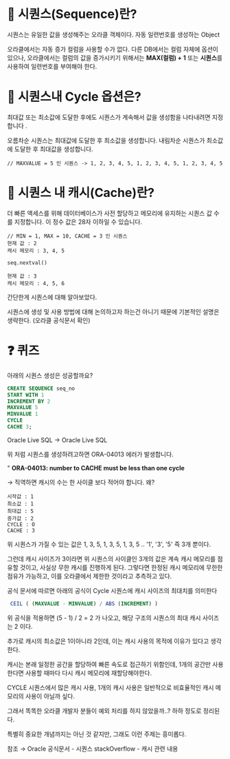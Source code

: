 

# 📌 시퀀스(Sequence)란?

시퀀스는 유일한 값을 생성해주는 오라클 객체이다. 자동 일련번호를 생성하는 Object

오라클에서는 자동 증가 컬럼을 사용할 수가 없다. 다른 DB에서는 컬럼 자체에 옵션이 있으나, 오라클에서는 컬럼의 값을 증가시키기 위해서는 **MAX(컬럼) + 1** 또는 **시퀀스**를 사용하여 일련번호를 부여해야 한다.

# 📌 시퀀스내 Cycle 옵션은?

최대값 또는 최소값에 도달한 후에도 시퀀스가 ​​계속해서 값을 생성함을 나타내려면 지정합니다 . 

오름차순 시퀀스는 최대값에 도달한 후 최소값을 생성합니다. 내림차순 시퀀스가 ​​최소값에 도달한 후 최대값을 생성합니다.

```
// MAXVALUE = 5 인 시퀀스 -> 1, 2, 3, 4, 5, 1, 2, 3, 4, 5, 1, 2, 3, 4, 5
```

# 📌 시퀀스 내 캐시(Cache)란?

더 빠른 액세스를 위해 데이터베이스가 사전 할당하고 메모리에 유지하는 시퀀스 값 수를 지정합니다. 이 정수 값은 28자 이하일 수 있습니다.

```
// MIN = 1, MAX = 10, CACHE = 3 인 시퀀스
현재 값 : 2
캐시 메모리 : 3, 4, 5

seq.nextval()

현재 값 : 3
캐시 메모리 : 4, 5, 6
```



간단한게 시퀀스에 대해 알아보았다.

시퀀스에 생성 및 사용 방법에 대해 논의하고자 하는건 아니기 때문에 기본적인 설명은 생략한다. (오라클 공식문서 확인)



# ❓ 퀴즈

아래의 시퀀스 생성은 성공할까요?

```sql
CREATE SEQUENCE seq_no 
START WITH 1
INCREMENT BY 2
MAXVALUE 5 
MINVALUE 1
CYCLE 
CACHE 3;
```



Oracle Live SQL → Oracle Live SQL





위 처럼 시퀀스를 생성하려고하면 ORA-04013 에러가 발생합니다.

" **ORA-04013: number to CACHE must be less than one cycle** 



→ 직역하면 캐시의 수는 한 사이클 보다 적어야 합니다.   왜?



```
시작값 : 1
최소값 : 1
최대값 : 5
증가값 : 2
CYCLE : O
CACHE : 3
```

위 시퀀스가 가질 수 있는 값은 1, 3, 5, 1, 3, 5, 1, 3, 5 .. '1', '3', '5' 즉 3개 뿐이다.

그런데 캐시 사이즈가 3이라면 위 시퀀스의 사이클인 3개의 값은 계속 캐시 메모리를 점유할 것이고, 사실상 무한 캐시를 진행하게 된다. 그렇다면 한정된 캐시 메모리에 무한한 점유가 가능하고, 이를 오라클에서 제한한 것이라고 추측하고 있다.

공식 문서에 따르면 아래의 공식이 Cycle 시퀀스에 캐시 사이즈의 최대치를 의미한다

```sql
 CEIL ( (MAXVALUE - MINVALUE) / ABS (INCREMENT) )
```

위 공식을 적용하면 (5 - 1) / 2 = 2 가 나오고, 해당 구조의 시퀀스의 최대 캐시 사이즈는 2 이다.



추가로 캐시의 최소값은 1이아니라 2인데, 이는 캐시 사용의 목적에 이유가 있다고 생각한다.

캐시는 본래 일정한 공간을 할당하여 빠른 속도로 접근하기 위함인데, 1개의 공간만 사용한다면 사용할 때마다 다시 캐시 메모리에 재할당해야한다. 

CYCLE 시퀀스에서 많은 캐시 사용, 1개의 캐시 사용은 일반적으로 비효율적인 캐시 메모리의 사용이 아닐까 싶다.

그래서 똑똑한 오라클 개발자 분들이 예외 처리를 하지 않았을까..? 하하 정도로 정리된다.



특별히 중요한 개념까지는 아닌 것 같지만, 그래도 이런 주제는 흥미롭다.





참조 → Oracle 공식문서 - 시퀀스 stackOverflow - 캐시 관련 내용

